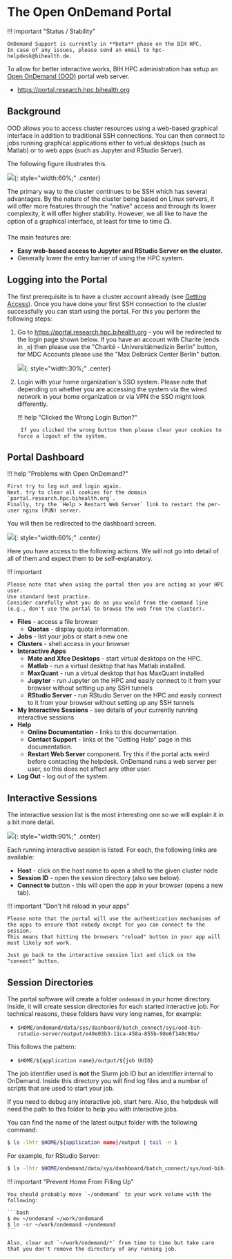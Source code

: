# The Open OnDemand Portal

!!! important "Status / Stability"

    OnDemand Support is currently in **beta** phase on the BIH HPC.
    In case of any issues, please send an email to hpc-helpdesk@bihealth.de.

To allow for better interactive works, BIH HPC administration has setup an  [Open OnDemand (OOD)](https://openondemand.org/) portal web server.

- https://portal.research.hpc.bihealth.org

## Background

OOD allows you to access cluster resources using a web-based graphical interface in addition to traditional SSH connections.
You can then connect to jobs running graphical applications either to virtual desktops (such as Matlab) or to web apps (such as Jupyter and RStudio Server).

The following figure illustrates this.

![](figures/ondemand-overview.png){: style="width:60%;" .center}

The primary way to the cluster continues to be SSH which has several advantages.
By the nature of the cluster being based on Linux servers, it will offer more features through the "native" access and through its lower complexity, it will offer higher stability.
However, we all like to have the option of a graphical interface, at least for time to time :tv:.

The main features are:

- **Easy web-based access to Jupyter and RStudio Server on the cluster.**
- Generally lower the entry barrier of using the HPC system.

## Logging into the Portal

The first prerequisite is to have a cluster account already (see [Getting Access](/admin/getting-access/)).
Once you have done your first SSH connection to the cluster successfully you can start using the portal.
For this you perform the following steps:

1. Go to https://portal.research.hpc.bihealth.org - you will be redirected to the login page shown below.
   If you have an account with Charite (ends in `_m`) then please use the "Charité - Universitätmedizin Berlin" button, for MDC Accounts please use the "Max Delbrück Center Berlin" button.

    ![](figures/ondemand-hpc-sso.png){: style="width:30%;" .center}
2. Login with your home organization's SSO system.
   Please note that depending on whether you are accessing the system via the wired network in your home organization or via VPN the SSO might look differently.

    !!! help "Clicked the Wrong Login Button?"

        If you clicked the wrong button then please clear your cookies to force a logout of the system.

## Portal Dashboard

!!! help "Problems with Open OnDemand?"

    First try to log out and login again.
    Next, try to clear all cookies for the domain `portal.research.hpc.bihealth.org`.
    Finally, try the `Help > Restart Web Server` link to restart the per-user nginx (PUN) server.

You will then be redirected to the dashboard screen.

![](figures/ondemand-dashboard.png){: style="width:60%;" .center}

Here you have access to the following actions.
We will not go into detail of all of them and expect them to be self-explanatory.

!!! important

    Please note that when using the portal then you are acting as your HPC user.
    Use standard best practice.
    Consider carefully what you do as you would from the command line (e.g., don't use the portal to browse the web from the cluster).

- **Files** - access a file browser
    - **Quotas** - display quota information.
- **Jobs** - list your jobs or start a new one
- **Clusters** - shell access in your browser
- **Interactive Apps**
    - **Mate and Xfce Desktops** - start virtual desktops on the HPC.
    - **Matlab** - run a virtual desktop that has Matlab installed.
    - **MaxQuant** - run a virtual desktop that has MaxQuant installed
    - **Jupyter** - run Jupyter on the HPC and easily connect to it from your browser without setting up any SSH tunnels
    - **RStudio Server** - run RStudio Server on the HPC and easily connect to it from your browser without setting up any SSH tunnels
- **My Interactive Sessions** - see details of your currently running interactive sessions
- **Help**
    - **Online Documentation** - links to this documentation.
    - **Contact Support** - links ot the "Getting Help" page in this documentation.
    - **Restart Web Server** component. Try this if the portal acts weird before contacting the helpdesk. OnDemand runs a web server per user, so this does not affect any other user.
- **Log Out** - log out of the system.

## Interactive Sessions

The interactive session list is the most interesting one so we will explain it in a bit more detail.

![](figures/ondemand-my-sessions.png){: style="width:90%;" .center}

Each running interactive session is listed.
For each, the following links are available:

- **Host** - click on the host name to open a shell to the given cluster node
- **Session ID** - open the session directory (also see below).
- **Connect to** button - this will open the app in your browser (opens a new tab).

!!! important "Don't hit reload in your apps"

    Please note that the portal will use the authentication mechanisms of the apps to ensure that nobody except for you can connect to the session.
    This means that hitting the browsers "reload" button in your app will most likely not work.

    Just go back to the interactive session list and click on the "connect" button.

## Session Directories

The portal software will create a folder `ondemand` in your home directory.
Inside, it will create session directories for each started interactive job.
For technical reasons, these folders have very long names, for example:

- `$HOME/ondemand/data/sys/dashboard/batch_connect/sys/ood-bih-rstudio-server/output/e40e03b3-11ca-458a-855b-98e6f148c99a/`

This follows the pattern:

- `$HOME/${application name}/output/${job UUID}`

The job identifier used is **not** the Slurm job ID but an identifier internal to OnDemand.
Inside this directory you will find log files and a number of scripts that are used to start your job.

If you need to debug any interactive job, start here.
Also, the helpdesk will need the path to this folder to help you with interactive jobs.

You can find the name of the latest output folder with the following command:

```bash
$ ls -lhtr $HOME/${application name}/output | tail -n 1
```

For example, for RStudio Server:

```bash
$ ls -lhtr $HOME/ondemand/data/sys/dashboard/batch_connect/sys/ood-bih-rstudio-server/output | tail -n 1
```

!!! important "Prevent Home From Filling Up"

    You should probably move `~/ondemand` to your work volume with the following:

    ```bash
    $ mv ~/ondemand ~/work/ondemand
    $ ln -sr ~/work/ondemand ~/ondemand
    ```

    Also, clear out `~/work/ondemand/*` from time to time but take care that you don't remove the directory of any running job.
